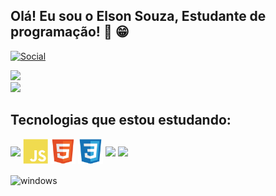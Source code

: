 ## Olá! Eu sou o Elson Souza, Estudante de programação! 👋 😁<br>


[![Social](https://img.shields.io/badge/LinkedIn-0077B5?style=for-the-badge&logo=linkedin&logoColor=white)](https://www.linkedin.com/in/elson-souza-01a58a20a/)<br>

<div>
  <img height="180em" src="https://github-readme-stats.vercel.app/api?username=ElsonJS&show_icons=true&theme=blue-green" /><br>
  <img padding: 90px 10px; src="https://github-readme-stats.vercel.app/api/top-langs/?username=ElsonJS&theme=blue-green" />
</div>  

## Tecnologias que estou estudando:

<div>
  <img align="center" width="40" src="https://cdn.jsdelivr.net/gh/devicons/devicon/icons/react/react-original.svg"> 
  <img align="center" width="40" src="https://raw.githubusercontent.com/devicons/devicon/master/icons/javascript/javascript-plain.svg">
  <img align="center" width="40" src="https://raw.githubusercontent.com/devicons/devicon/master/icons/html5/html5-original.svg">
  <img align="center" width="40" src="https://raw.githubusercontent.com/devicons/devicon/master/icons/css3/css3-original.svg"> 
  <img align="center" width="40" src="https://cdn.jsdelivr.net/gh/devicons/devicon/icons/git/git-plain.svg">
  <img align="center" width="55" src="https://icons-for-free.com/iconfiles/png/128/mysql+original-1324760553631052838.png">
</div><br>

<div>
  <img align="center" alt="windows" src="https://img.shields.io/badge/Windows-0078D6?style=for-the-badge&logo=windows&logoColor=white">
</div>
